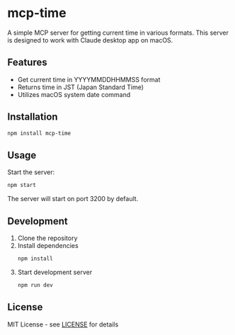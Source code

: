 # mcp-time

A simple MCP server for getting current time in various formats. This server is designed to work with Claude desktop app on macOS.

## Features

- Get current time in YYYYMMDDHHMMSS format
- Returns time in JST (Japan Standard Time)
- Utilizes macOS system date command

## Installation

```bash
npm install mcp-time
```

## Usage

Start the server:

```bash
npm start
```

The server will start on port 3200 by default.

## Development

1. Clone the repository
2. Install dependencies
   ```bash
   npm install
   ```
3. Start development server
   ```bash
   npm run dev
   ```

## License

MIT License - see [LICENSE](LICENSE.txt) for details
